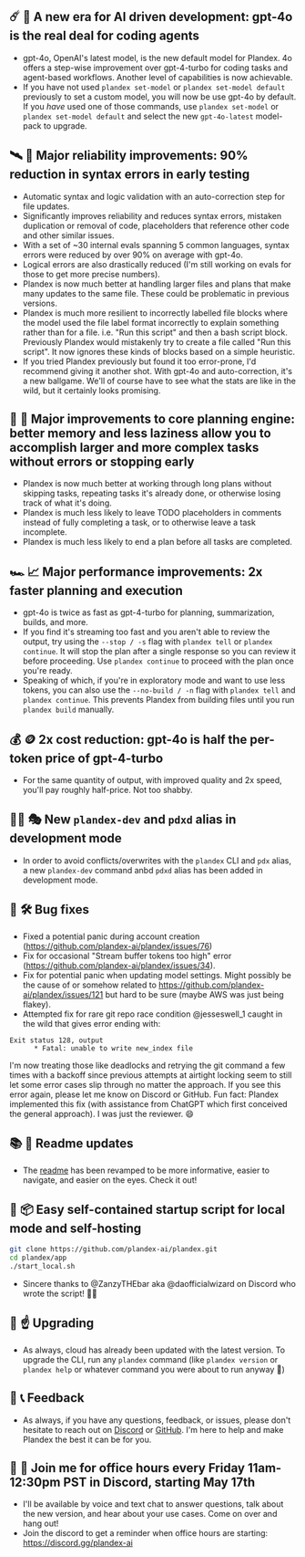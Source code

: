 ##   ☄️  🌅   A new era for AI driven development: gpt-4o is the real deal for coding agents

- gpt-4o, OpenAI's latest model, is the new default model for Plandex. 4o offers a step-wise improvement over gpt-4-turbo for coding tasks and agent-based workflows. Another level of capabilities is now achievable.
- If you have not used `plandex set-model` or `plandex set-model default` previously to set a custom model, you will now be use gpt-4o by default. If you *have* used one of those commands, use `plandex set-model` or `plandex set-model default` and select the new `gpt-4o-latest` model-pack to upgrade. 
 
##   🛰️  🏥   Major reliability improvements: 90% reduction in syntax errors in early testing

- Automatic syntax and logic validation with an auto-correction step for file updates.
- Significantly improves reliability and reduces syntax errors, mistaken duplication or removal of code, placeholders that reference other code and other similar issues. 
- With a set of ~30 internal evals spanning 5 common languages, syntax errors were reduced by over 90% on average with gpt-4o. 
- Logical errors are also drastically reduced (I'm still working on evals for those to get more precise numbers).
- Plandex is now much better at handling larger files and plans that make many updates to the same file. These could be problematic in previous versions.
- Plandex is much more resilient to incorrectly labelled file blocks where the model used the file label format incorrectly to explain something rather than for a file. i.e. "Run this script" and then a bash script block. Previously Plandex would mistakenly try to create a file called "Run this script". It now ignores these kinds of blocks based on a simple heuristic.
- If you tried Plandex previously but found it too error-prone, I'd recommend giving it another shot. With gpt-4o and auto-correction, it's a new ballgame. We'll of course have to see what the stats are like in the wild, but it certainly looks promising.

##   🧠  🚞   Major improvements to core planning engine: better memory and less laziness allow you to accomplish larger and more complex tasks without errors or stopping early

- Plandex is now much better at working through long plans without skipping tasks, repeating tasks it's already done, or otherwise losing track of what it's doing.
- Plandex is much less likely to leave TODO placeholders in comments instead of fully completing a task, or to otherwise leave a task incomplete.
- Plandex is much less likely to end a plan before all tasks are completed.

##   🏎️  📈   Major performance improvements: 2x faster planning and execution

- gpt-4o is twice as fast as gpt-4-turbo for planning, summarization, builds, and more.
- If you find it's streaming too fast and you aren't able to review the output, try using the `--stop / -s` flag with `plandex tell` or `plandex continue`. It will stop the plan after a single response so you can review it before proceeding. Use `plandex continue` to proceed with the plan once you're ready.
- Speaking of which, if you're in exploratory mode and want to use less tokens, you can also use the `--no-build / -n` flag with `plandex tell` and `plandex continue`. This prevents Plandex from building files until you run `plandex build` manually.

##   💰  🪙   2x cost reduction: gpt-4o is half the per-token price of gpt-4-turbo

- For the same quantity of output, with improved quality and 2x speed, you'll pay roughly half-price. Not too shabby.

##   👩‍💻  🎭   New `plandex-dev` and `pdxd` alias in development mode

- In order to avoid conflicts/overwrites with the `plandex` CLI and `pdx` alias, a new `plandex-dev` command anbd `pdxd` alias has been added in development mode. 

##  🐛  🛠️   Bug fixes

- Fixed a potential panic during account creation (https://github.com/plandex-ai/plandex/issues/76)
- Fix for occasional "Stream buffer tokens too high" error (https://github.com/plandex-ai/plandex/issues/34).
- Fix for potential panic when updating model settings. Might possibly be the cause of or somehow related to https://github.com/plandex-ai/plandex/issues/121 but hard to be sure (maybe AWS was just being flakey).
- Attempted fix for rare git repo race condition @jesseswell_1 caught in the wild that gives error ending with: 
```
Exit status 128, output
      * Fatal: unable to write new_index file
```
I'm now treating those like deadlocks and retrying the git command a few times with a backoff since previous attempts at airtight locking seem to still let some error cases slip through no matter the approach. If you see this error again, please let me know on Discord or GitHub. Fun fact: Plandex implemented this fix (with assistance from ChatGPT which first conceived the general approach). I was just the reviewer. 😄

##   📚  🤔   Readme updates

- The [readme](https://github.com/plandex-ai/plandex) has been revamped to be more informative, easier to navigate, and easier on the eyes. Check it out!

##  🏡  📦   Easy self-contained startup script for local mode and self-hosting

```bash
git clone https://github.com/plandex-ai/plandex.git
cd plandex/app
./start_local.sh
``` 

- Sincere thanks to @ZanzyTHEbar aka @daofficialwizard on Discord who wrote the script! 🙏🙏

##   🚀  ☝️   Upgrading   

- As always, cloud has already been updated with the latest version. To upgrade the CLI, run any `plandex` command (like `plandex version` or `plandex help` or whatever command you were about to run anyway 🙂)

##   📝  📞   Feedback

- As always, if you have any questions, feedback, or issues, please don't hesitate to reach out on [Discord](https://discord.gg/plandex-ai) or [GitHub](https://github.com/plandex-ai/plandex). I'm here to help and make Plandex the best it can be for you.

##   💬  📆   Join me for office hours every Friday 11am-12:30pm PST in Discord, starting May 17th

- I'll be available by voice and text chat to answer questions, talk about the new version, and hear about your use cases. Come on over and hang out! 
- Join the discord to get a reminder when office hours are starting: https://discord.gg/plandex-ai